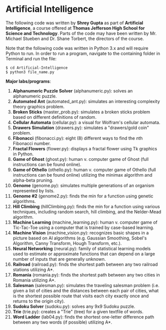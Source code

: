 Artificial Intelligence
=======================
The following code was written by **Shrey Gupta** as part of **Artificial Intelligence**, a course offered at **Thomas Jefferson High School for Science and Technology**. Parts of the code may have been written by Mr. Michael Stueben and Dr. Shane Torbert, the directors of the course.

Note that the following code was written in Python 3.x and will require Python to run. In order to run a program, navigate to the containing folder in Terminal and run the file:

```
$ cd Artificial-Intelligence
$ python3 file_name.py
```

**Major labs/programs**:

1. **Alphanumeric Puzzle Solver** (alphanumeric.py): solves an alphanumeric puzzle.
2. **Automated Ant** (automated_ant.py): simulates an interesting complexity theory graphics problem.
3. **Broken Sticks** (master_prob.py): simulates a broken sticks problem based on different definitions of random.
4. **Cellular Automata** (cellular.py): a visual for Wolfram's cellular automata.
5. **Drawers Simulation** (drawers.py): simulates a "drawers/gold coin" problem.
6. **Fibonacci** (fibonacci.py): eight (8) different ways to find the *n*th Fibonacci number.
7. **Fractal Flowers** (flower.py): displays a fractal flower using Tk graphics in Python.
8. **Game of Ghost** (ghost.py): human v. computer game of Ghost (full instructions can be found online).
9. **Game of Othello** (othello.py): human v. computer game of Othello (full instructions can be found online) utilizing the minimax algorithm and alpha-beta pruning.
10. **Genome** (genome.py): simulates multiple generations of an organism represented by lists.
11. **Genome #2** (genome2.py): finds the min for a function using genetic algorithms.
12. **Hill Climbing** (hillClimbing.py): finds the min for a function using various techniques, including random search, hill climbing, and the Nelder-Mead algorithm.
13. **Machine Learning** (machine_learning.py): human v. computer game of Tic-Tac-Toe using a computer that is trained by case-based learning.
14. **Machine Vision** (machine_vision.py): recognizes basic shapes in a picture based on AI algorithms (e.g. Gaussian Smoothing, Sobel's Algorithm, Canny Transform, Hough Transform, etc.).
15. **Neural Networking** (neural.py): family of statistical learning models used to estimate or approximate functions that can depend on a large number of inputs that are generally unknown.
16. **Railroad** (railroad.py): finds the shortest path between any two railroad stations utilizing A*.
17. **Romania** (romania.py): finds the shortest path between any two cities in Romania utilizing A*.
18. **Salesman** (salesman.py): simulates the traveling salesman problem (i.e. given a list of cities and the distances between each pair of cities, what is the shortest possible route that visits each city exactly once and returns to the origin city).
19. **Sudoku Solver** (sudoku.py): solves any 9x9 Sudoku puzzle.
20. **Trie** (trie.py): creates a "Trie" (tree) for a given textfile of words.
21. **Word Ladder** (lab04.py): finds the shortest one-letter difference path between any two words (if possible) utilizing A*.
